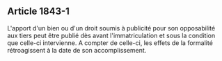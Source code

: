 Article 1843-1
----
L'apport d'un bien ou d'un droit soumis à publicité pour son opposabilité aux
tiers peut être publié dès avant l'immatriculation et sous la condition que
celle-ci intervienne. A compter de celle-ci, les effets de la formalité
rétroagissent à la date de son accomplissement.
